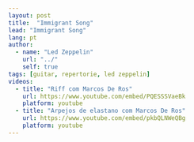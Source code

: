 ```yaml
---
layout: post
title:  "Immigrant Song"
lead: "Immigrant Song"
lang: pt
author:
  - name: "Led Zeppelin"
    url: "../"
    self: true
tags: [guitar, repertorie, led zeppelin]
videos:
  - title: "Riff com Marcos De Ros"
    url: https://www.youtube.com/embed/PQESSSVaeBk
    platform: youtube
  - title: "Arpejos de elastano com Marcos De Ros"
    url: https://www.youtube.com/embed/pkbQLNWeQBg
    platform: youtube
---
```


